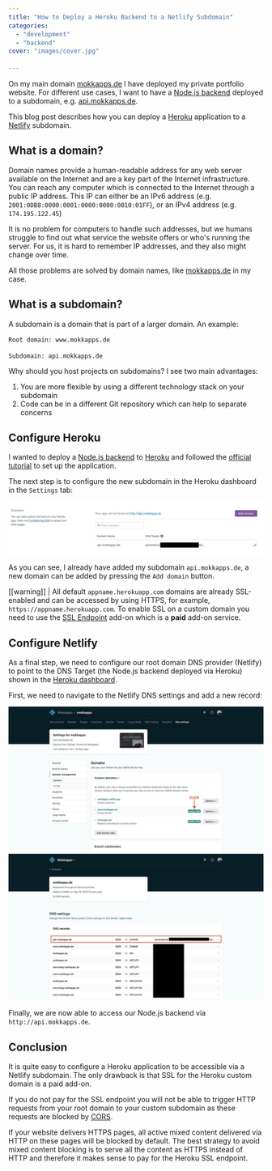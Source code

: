 ```yaml
---
title: "How to Deploy a Heroku Backend to a Netlify Subdomain"
categories:
  - "development"
  - "backend"
cover: "images/cover.jpg"

---
```

On my main domain [mokkapps.de](https://mokkapps.de) I have deployed my private portfolio website. For different use cases, I want to have a [Node.js backend](https://nodejs.org/) deployed to a subdomain, e.g. [api.mokkapps.de](http://api.mokkapps.de).

This blog post describes how you can deploy a [Heroku](https://www.heroku.com/) application to a [Netlify](https://www.netlify.com/) subdomain.

## What is a domain?

Domain names provide a human-readable address for any web server available on the Internet and are a key part of the Internet infrastructure. 
You can reach any computer which is connected to the Internet through a public IP address. This IP can either be an IPv6 address (e.g. `2001:0DB8:0000:0001:0000:0000:0010:01FF`), or an IPv4 address (e.g. `174.195.122.45`)

It is no problem for computers to handle such addresses, but we humans struggle to find out what service the website offers or who's running the server. For us, it is hard to remember IP addresses, and they also might change over time. 

All those problems are solved by domain names, like [mokkapps.de](https://mokkapps.de) in my case.

## What is a subdomain?

A subdomain is a domain that is part of a larger domain. An example: 

```
Root domain: www.mokkapps.de

Subdomain: api.mokkapps.de
```

Why should you host projects on subdomains? I see two main advantages: 

1. You are more flexible by using a different technology stack on your subdomain
1. Code can be in a different Git repository which can help to separate concerns

## Configure Heroku

I wanted to deploy a [Node.js backend](https://nodejs.org/) to [Heroku](https://www.heroku.com/) and followed the [official tutorial](https://devcenter.heroku.com/articles/getting-started-with-nodejs) to set up the application.

The next step is to configure the new subdomain in the Heroku dashboard in the `Settings` tab:

![Heroku Dashboard Settings Domain](./images/heroku-settings-domain.png)

As you can see, I already have added my subdomain `api.mokkapps.de`, a new domain can be added by pressing the `Add domain` button. 

[[warning]]
| All default `appname.herokuapp.com` domains are already SSL-enabled and can be accessed by using HTTPS, for example, `https://appname.herokuapp.com`. To enable SSL on a custom domain you need to use the [SSL Endpoint](https://elements.heroku.com/addons/ssl) add-on which is a **paid** add-on service.

## Configure Netlify

As a final step, we need to configure our root domain DNS provider (Netlify) to point to the DNS Target (the Node.js backend deployed via Heroku) shown in the [Heroku dashboard](https://dashboard.heroku.com/).

First, we need to navigate to the Netlify DNS settings and add a new record:

![Netlify Domain Setting](./images/netlify-domain-settings.jpg)
![Netlify DNS Setting](./images/netlify-dns-settings.jpg)

Finally, we are now able to access our Node.js backend via `http://api.mokkapps.de`. 

## Conclusion

It is quite easy to configure a Heroku application to be accessible via a Netlify subdomain. The only drawback is that SSL for the Heroku custom domain is a paid add-on. 

If you do not pay for the SSL endpoint you will not be able to trigger HTTP requests from your root domain to your custom subdomain as these requests are blocked by [CORS](https://developer.mozilla.org/de/docs/Web/HTTP/CORS). 

If your website delivers HTTPS pages, all active mixed content delivered via HTTP on these pages will be blocked by default. The best strategy to avoid mixed content blocking is to serve all the content as HTTPS instead of HTTP and therefore it makes sense to pay for the Heroku SSL endpoint.
